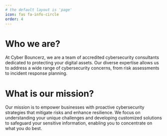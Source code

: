 ```yaml
---
# the default layout is 'page'
icon: fas fa-info-circle
order: 4
---
```


# Who we are?

At Cyber Bouncerz, we are a team of accredited cybersecurity consultants dedicated to protecting your digital assets. Our diverse expertise allows us to address a wide range of cybersecurity concerns, from risk assessments to incident response planning.

# What is our mission?

Our mission is to empower businesses with proactive cybersecurity strategies that mitigate risks and enhance resilience. We focus on understanding your unique challenges and developing customized solutions to safeguard your sensitive information, enabling you to concentrate on what you do best.
